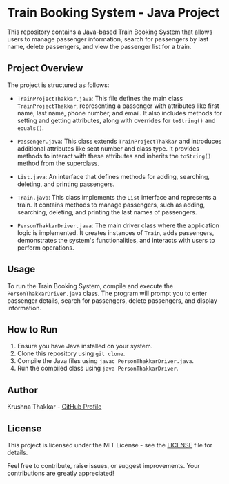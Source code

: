 # Train Booking System - Java Project

This repository contains a Java-based Train Booking System that allows users to manage passenger information, search for passengers by last name, delete passengers, and view the passenger list for a train.

## Project Overview

The project is structured as follows:

- `TrainProjectThakkar.java`: This file defines the main class `TrainProjectThakkar`, representing a passenger with attributes like first name, last name, phone number, and email. It also includes methods for setting and getting attributes, along with overrides for `toString()` and `equals()`.

- `Passenger.java`: This class extends `TrainProjectThakkar` and introduces additional attributes like seat number and class type. It provides methods to interact with these attributes and inherits the `toString()` method from the superclass.

- `List.java`: An interface that defines methods for adding, searching, deleting, and printing passengers.

- `Train.java`: This class implements the `List` interface and represents a train. It contains methods to manage passengers, such as adding, searching, deleting, and printing the last names of passengers.

- `PersonThakkarDriver.java`: The main driver class where the application logic is implemented. It creates instances of `Train`, adds passengers, demonstrates the system's functionalities, and interacts with users to perform operations.

## Usage

To run the Train Booking System, compile and execute the `PersonThakkarDriver.java` class. The program will prompt you to enter passenger details, search for passengers, delete passengers, and display information.

## How to Run

1. Ensure you have Java installed on your system.
2. Clone this repository using `git clone`.
3. Compile the Java files using `javac PersonThakkarDriver.java`.
4. Run the compiled class using `java PersonThakkarDriver`.

## Author

Krushna Thakkar - [GitHub Profile](https://github.com/krushnathakkar)

## License

This project is licensed under the MIT License - see the [LICENSE](LICENSE) file for details.

Feel free to contribute, raise issues, or suggest improvements. Your contributions are greatly appreciated!
